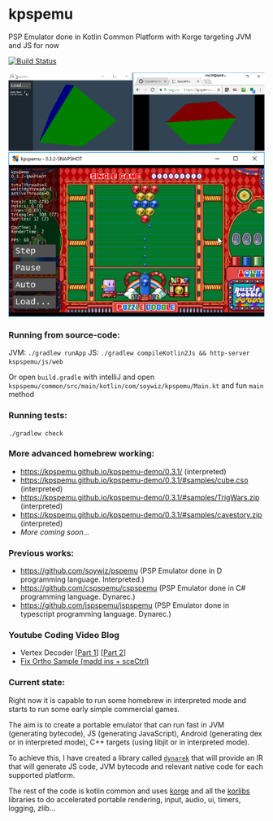 # kpspemu
PSP Emulator done in Kotlin Common Platform with Korge targeting JVM and JS for now

[![Build Status](https://travis-ci.org/kpspemu/kpspemu.svg?branch=master)](https://travis-ci.org/kpspemu/kpspemu)

[![](/docs/cube.png)](https://kpspemu.github.io/kpspemu-demo/cube/)
![](/docs/0.3.2-SNAPSHOT-JVM.png)

### Running from source-code:

JVM: `./gradlew runApp`
JS: `./gradlew compileKotlin2Js && http-server kspspemu/js/web`

Or open `build.gradle` with intelliJ and open `kspspemu/common/src/main/kotlin/com/soywiz/kpspemu/Main.kt` and fun `main` method

### Running tests:

```
./gradlew check
```

### More advanced homebrew working:
* https://kpspemu.github.io/kpspemu-demo/0.3.1/ (interpreted)
* https://kpspemu.github.io/kpspemu-demo/0.3.1/#samples/cube.cso (interpreted)
* https://kpspemu.github.io/kpspemu-demo/0.3.1/#samples/TrigWars.zip (interpreted)
* https://kpspemu.github.io/kpspemu-demo/0.3.1/#samples/cavestory.zip (interpreted)
* *More coming soon...*

### Previous works:
* https://github.com/soywiz/pspemu (PSP Emulator done in D programming language. Interpreted.)
* https://github.com/cspspemu/cspspemu (PSP Emulator done in C# programming language. Dynarec.)
* https://github.com/jspspemu/jspspemu (PSP Emulator done in typescript programming language. Dynarec.)

### Youtube Coding Video Blog

* Vertex Decoder [[Part 1](https://youtu.be/-a6Igq_XiPc)] [[Part 2](https://youtu.be/TZzSfTxDjTo)]
* [Fix Ortho Sample (madd ins + sceCtrl)](https://youtu.be/REF_wFJE85c) 

### Current state:
Right now it is capable to run some homebrew in interpreted mode and starts to run some early simple commercial games.

The aim is to create a portable emulator that can run fast in
JVM (generating bytecode),
JS (generating JavaScript),
Android (generating dex or in interpreted mode),
C++ targets (using libjit or in interpreted mode).

To achieve this, I have created a library called [`dynarek`](https://korlibs.github.io/dynarek/) that will provide an IR that
will generate JS code, JVM bytecode and relevant native code for each supported platform.

The rest of the code is kotlin common and uses [korge](https://github.com/korlibs/korge) and all
the [korlibs](https://github.com/korlibs/) libraries to do accelerated portable rendering, input,
audio, ui, timers, logging, zlib...  
